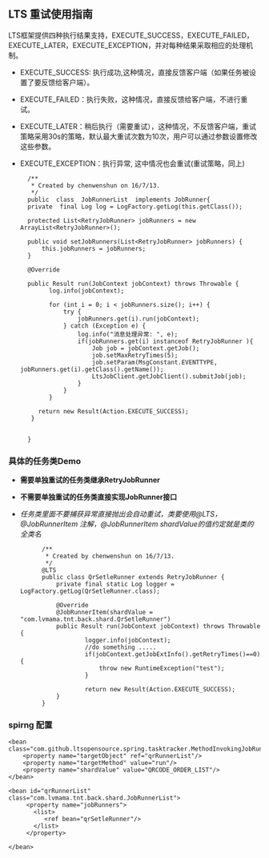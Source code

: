## LTS 重试使用指南

LTS框架提供四种执行结果支持，EXECUTE_SUCCESS，EXECUTE_FAILED，EXECUTE_LATER，EXECUTE_EXCEPTION，并对每种结果采取相应的处理机制。
* EXECUTE_SUCCESS: 执行成功,这种情况，直接反馈客户端（如果任务被设置了要反馈给客户端）。
* EXECUTE_FAILED：执行失败，这种情况，直接反馈给客户端，不进行重试。
* EXECUTE_LATER：稍后执行（需要重试），这种情况，不反馈客户端，重试策略采用30s的策略，默认最大重试次数为10次，用户可以通过参数设置修改这些参数。
* EXECUTE_EXCEPTION：执行异常, 这中情况也会重试(重试策略，同上)








        /**
         * Created by chenwenshun on 16/7/13.
         */
        public  class  JobRunnerList  implements JobRunner{
        private  final Log log = LogFactory.getLog(this.getClass());
    	
        protected List<RetryJobRunner> jobRunners = new ArrayList<RetryJobRunner>();
    
        public void setJobRunners(List<RetryJobRunner> jobRunners) {
            this.jobRunners = jobRunners;
        }
        
        @Override
    
        public Result run(JobContext jobContext) throws Throwable {
              log.info(jobContext);
    
              for (int i = 0; i < jobRunners.size(); i++) {
                  try {
                      jobRunners.get(i).run(jobContext);
                  } catch (Exception e) {
                      log.info("消息处理异常: ", e);
                      if(jobRunners.get(i) instanceof RetryJobRunner ){
                    	  Job job = jobContext.getJob();
                          job.setMaxRetryTimes(5);
                          job.setParam(MsgConstant.EVENTTYPE, jobRunners.get(i).getClass().getName());
                          LtsJobClient.getJobClient().submitJob(job);
                      }
                  }
              }
              
           return new Result(Action.EXECUTE_SUCCESS);
         }
         
        
        }
    
    
### 具体的任务类Demo

* __需要单独重试的任务类继承RetryJobRunner__
* __不需要单独重试的任务类直接实现JobRunner接口__
* _任务类里面不要捕获异常直接抛出会自动重试，类要使用@LTS，@JobRunnerItem 注解，@JobRunnerItem shardValue的值约定就是类的全类名_



            /**
             * Created by chenwenshun on 16/7/13.
             */
            @LTS
            public class QrSetleRunner extends RetryJobRunner {
                private final static Log logger = LogFactory.getLog(QrSetleRunner.class);
                
                @Override
                @JobRunnerItem(shardValue = "com.lvmama.tnt.back.shard.QrSetleRunner")
                public Result run(JobContext jobContext) throws Throwable {
                        logger.info(jobContext);
                        //do something .....
                        if(jobContext.getJobExtInfo().getRetryTimes()==0){
                            throw new RuntimeException("test");
                        }
            
                        return new Result(Action.EXECUTE_SUCCESS);
                }
            }


### spirng 配置
    <bean class="com.github.ltsopensource.spring.tasktracker.MethodInvokingJobRunner">
        <property name="targetObject" ref="qrRunnerList"/>
        <property name="targetMethod" value="run"/>
        <property name="shardValue" value="QRCODE_ORDER_LIST"/>
    </bean>
    
    <bean id="qrRunnerList" class="com.lvmama.tnt.back.shard.JobRunnerList">
         <property name="jobRunners">
           <list>
              <ref bean="qrSetleRunner"/>
           </list>
         </property>
    
    </bean>
    